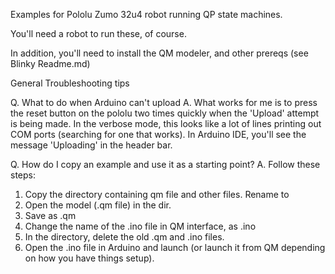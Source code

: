 Examples for Pololu Zumo 32u4 robot running QP state machines.

You'll need a robot to run these, of course.

In addition, you'll need to install the QM modeler, and other prereqs (see Blinky Readme.md)

General Troubleshooting tips

Q. What to do when Arduino can't upload
A. What works for me is to press the reset button on the pololu two times quickly when the 'Upload' attempt is being made. 
In the verbose mode, this looks like a lot of lines printing out COM ports (searching for one that works). In Arduino IDE, you'll see the
message 'Uploading' in the header bar.

Q. How do I copy an example and use it as a starting point?
A.  Follow these steps:
1. Copy the directory containing qm file and other files. Rename to <newmodel>
2. Open the model (.qm file) in the <newmodel> dir.
3. Save as <newmodel>.qm
4. Change the name of the .ino file in QM interface, as <newmodel>.ino
5. In the <newmodel> directory, delete the old .qm and .ino files.
6. Open the <newmodel>.ino file in Arduino and launch (or launch it from QM depending on how you have things setup).
